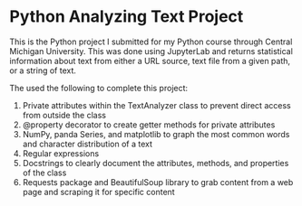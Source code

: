 # Python Analyzing Text Project
This is the Python project I submitted for my Python course through Central Michigan University. This was done using JupyterLab and returns statistical information about text from either a URL source, text file from a given path, or a string of text.

The used the following to complete this project:
1. Private attributes within the TextAnalyzer class to prevent direct access from outside the class
2. @property decorator to create getter methods for private attributes
3. NumPy, panda Series, and matplotlib to graph the most common words and character distribution of a text
4. Regular expressions
5. Docstrings to clearly document the attributes, methods, and properties of the class
6. Requests package and BeautifulSoup library to grab content from a web page and scraping it for specific content
